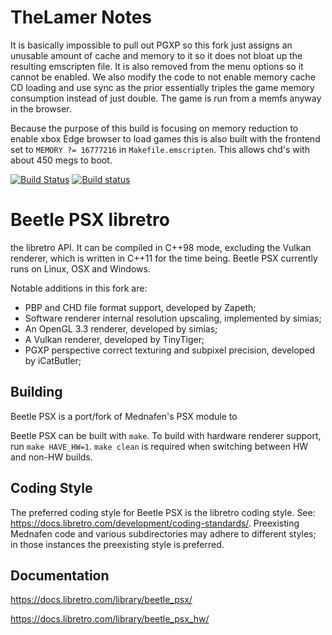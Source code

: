 # TheLamer Notes
It is basically impossible to pull out PGXP so this fork just assigns an unusable amount of cache and memory to it so it does not bloat up the resulting emscripten file. It is also removed from the menu options so it cannot be enabled. We also modify the code to not enable memory cache CD loading and use sync as the prior essentially triples the game memory consumption instead of just double. The game is run from a memfs anyway in the browser.

Because the purpose of this build is focusing on memory reduction to enable xbox Edge browser to load games this is also built with the frontend set to `MEMORY ?= 16777216` in `Makefile.emscripten`. This allows chd's with about 450 megs to boot.

[![Build Status](https://travis-ci.org/libretro/beetle-psx-libretro.svg?branch=master)](https://travis-ci.org/libretro/beetle-psx-libretro)
[![Build status](https://ci.appveyor.com/api/projects/status/qd1ew088woadbqhc/branch/master?svg=true)](https://ci.appveyor.com/project/bparker06/beetle-psx-libretro/branch/master)

# Beetle PSX libretro
the libretro API. It can be compiled in C++98 mode, excluding the Vulkan renderer, which is written in C++11 for the time being. Beetle PSX currently runs on Linux, OSX and Windows.

Notable additions in this fork are:
* PBP and CHD file format support, developed by Zapeth;
* Software renderer internal resolution upscaling, implemented by simias;
* An OpenGL 3.3 renderer, developed by simias;
* A Vulkan renderer, developed by TinyTiger;
* PGXP perspective correct texturing and subpixel precision, developed by iCatButler;

## Building
Beetle PSX is a port/fork of Mednafen's PSX module to 

Beetle PSX can be built with `make`. To build with hardware renderer support, run `make HAVE_HW=1`. `make clean` is required when switching between HW and non-HW builds.

## Coding Style

The preferred coding style for Beetle PSX is the libretro coding style. See: https://docs.libretro.com/development/coding-standards/. Preexisting Mednafen code and various subdirectories may adhere to different styles; in those instances the preexisting style is preferred.

## Documentation

https://docs.libretro.com/library/beetle_psx/

https://docs.libretro.com/library/beetle_psx_hw/
